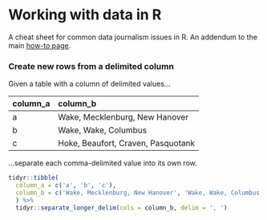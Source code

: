 # Working with data in R

A cheat sheet for common data journalism issues in R. An addendum to the main [how-to page](https://github.com/mtdukes/how-to).

### Create new rows from a delimited column

Given a table with a column of delimited values...

|column_a |column_b                           |
|:--------|:----------------------------------|
|a        |Wake, Mecklenburg, New Hanover     |
|b        |Wake, Wake, Columbus               |
|c        |Hoke, Beaufort, Craven, Pasquotank |

...separate each comma-delimited value into its own row.

```R
tidyr::tibble(
  column_a = c('a', 'b', 'c'),
  column_b = c('Wake, Mecklenburg, New Hanover', 'Wake, Wake, Columbus', 'Hoke, Beaufort, Craven, Pasquotank')
  ) %>%
  tidyr::separate_longer_delim(cols = column_b, delim = ', ')
```